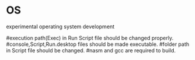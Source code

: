 # OS
experimental operating system development


#execution path(Exec) in Run Script file should be changed properly.
#console,Script,Run.desktop files should be made executable.
#folder path in Script file should be changed.
#nasm and gcc are required to build.
